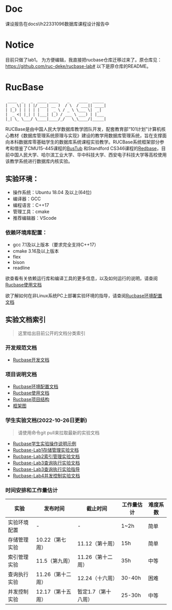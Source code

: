 # Doc
课设报告在docs\lh22331096数据库课程设计报告中
# Notice
目前只做了lab1。
为方便编辑，我直接把rucbase仓库迁移过来了。原仓库见：https://github.com/ruc-deke/rucbase-lab#
以下是原仓库的README。
# RucBase
```
 ____  _   _  ____ ____    _    ____  _____ 
|  _ \| | | |/ ___| __ )  / \  / ___|| ____|
| |_) | | | | |   |  _ \ / _ \ \___ \|  _|  
|  _ <| |_| | |___| |_) / ___ \ ___) | |___ 
|_| \_ \___/ \____|____/_/   \_\____/|_____|
```
RUCBase是由中国人民大学数据库教学团队开发，配套教育部“101计划”计算机核心教材《数据库管理系统原理与实现》建设的教学用数据库管理系统，旨在支撑面向本科数据库零基础学生的数据库系统课程实验教学。RUCBase系统框架部分参考和借鉴了CMU15-445课程的[BusTub](https://github.com/cmu-db/bustub) 和Standford CS346课程的[Redbase](https://web.stanford.edu/class/cs346/2015/redbase.html)，目前中国人民大学、哈尔滨工业大学、华中科技大学、西安电子科技大学等高校使用该教学系统进行数据库内核实验。

## 实验环境：
- 操作系统：Ubuntu 18.04 及以上(64位)
- 编译器：GCC
- 编程语言：C++17
- 管理工具：cmake
- 推荐编辑器：VScode

### 依赖环境库配置：
- gcc 7.1及以上版本（要求完全支持C++17）
- cmake 3.16及以上版本
- flex
- bison
- readline

欲查看有关依赖运行库和编译工具的更多信息，以及如何运行的说明，请查阅[Rucbase使用文档](docs/Rucbase使用文档.md)

欲了解如何在非Linux系统PC上部署实验环境的指导，请查阅[Rucbase环境配置文档](docs/Rucbase环境配置文档.md)

## 实验文档索引

> 这里给出目前公开的文档分类索引

### 开发规范文档

- [Rucbase开发文档](docs/Rucbase开发文档.md)

### 项目说明文档

- [Rucbase环境配置文档](docs/Rucbase环境配置文档.md)
- [Rucbase使用文档](docs/Rucbase使用文档.md)
- [Rucbase项目结构](docs/Rucbase项目结构.pdf)
- [框架图](docs/框架图.pdf)

### 学生实验文档(2022-10-26日更新)

> 请使用命令git pull来拉取最新的实验文档

- [Rucbase学生实验操作说明示例](docs/Rucbase学生实验操作说明示例.md)
- [Rucbase-Lab1存储管理实验文档](docs/Rucbase-Lab1[存储管理实验文档].md)
- [Rucbase-Lab2索引管理实验文档](docs/Rucbase-Lab2[索引管理实验文档].md)
- [Rucbase-Lab3查询执行实验文档](docs/Rucbase-Lab3[查询执行实验文档].md)
- [Rucbase-Lab3查询执行实验指导](docs/Rucbase-Lab3[查询执行实验指导].md)
- [Rucbase-Lab4并发控制实验文档](docs/Rucbase-Lab4[并发控制实验文档].md)

### 时间安排和工作量估计

| **实验**     | **发布时间**      | **截止时间**      | **工作量估计** | **难度系数** |
| ------------ | ----------------- | ----------------- | -------------- | ------------ |
| 实验环境配置 | - | - | 1~2h | 简单 |
| 存储管理实验 | 10.22（第七周）    | 11.12（第十周）   | 15h            | 简单         |
| 索引管理实验 | 11.5（第九周）   | 11.26（第十二周） | 35h            | 中等         |
| 查询执行实验 | 11.26（第十二周） | 12.24（十六周） | 30-40h         | 困难         |
| 并发控制实验 | 12.17（第十五周） | 暂定1.7（第十八周） | 25-30h         | 中等         |
